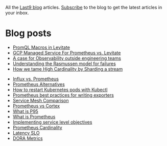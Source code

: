 All the [Last9 blog](https://last9.io/blog) articles. [Subscribe](https://last9.io/blog/subscribe) to the blog to get the latest articles in your inbox.

# Blog posts
<!-- BLOG-POST-LIST:START -->
- [PromQL Macros in Levitate](https://last9.io/blog/standardize-promql-with-macros/)
- [GCP Managed Service For Prometheus vs. Levitate](https://last9.io/blog/levitate-vs-google-managed-prometheus/)
- [A case for Observability outside engineering teams](https://last9.io/blog/a-case-for-observability-outside-engineering-teams/)
- [Understanding the Rasmussen model for failures](https://last9.io/blog/understanding-the-rasmussen-model-for-failures/)
- [How we tame High Cardinality by Sharding a stream](https://last9.io/blog/how-we-tame-high-cardinality-by-sharding-a-stream/)
<!-- BLOG-POST-LIST:END -->
- [Influx vs. Prometheus](https://last9.io/blog/prometheus-vs-influxdb/)
- [Prometheus Alternatives](https://last9.io/blog/prometheus-alternatives/)
- [How to restart Kubernetes pods with Kubectl](https://last9.io/blog/how-to-restart-kubernetes-pods-with-kubectl-tutorial/)
- [Prometheus best practices for writing exporters](https://last9.io/blog/best-practices-using-and-writing-prometheus-exporters/)
- [Service Mesh Comparison](https://last9.io/blog/comparing-popular-service-mesh-offerings/)
- [Prometheus vs Cortex](https://last9.io/blog/prometheus-vs-cortex/)
- [What is P95](https://last9.io/blog/your-percentiles-are-incorrect-p99-of-the-times/)
- [What is Prometheus](https://last9.io/blog/what-is-prometheus/)
- [Implementing service level objectives](https://last9.io/blog/a-practical-guide-to-implementing-slos/)
- [Prometheus Cardinality](https://last9.io/blog/how-to-manage-high-cardinality-metrics-in-prometheus/)
- [Latency SLO](https://last9.io/blog/latency-slo/)
- [DORA Metrics](https://last9.io/blog/dora-metrics/)
